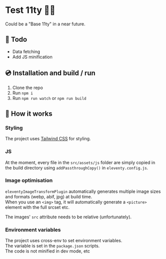 # Test 11ty 🦝🎈
Could be a "Base 11ty" in a near future.

## 📝 Todo
- Data fetching
- Add JS minification

## 💿 Installation and build / run
1. Clone the repo
2. Run `npm i`
3. Run `npm run watch` or `npm run build`

## 👾 How it works
### Styling
The project uses [Tailwind CSS](https://tailwindcss.com/) for styling.
### JS
At the moment, every file in the `src/assets/js` folder are simply copied in the build directory using `addPassthroughCopy()` in `eleventy.config.js`.
### Image optimisation
`eleventyImageTransformPlugin` automatically generates multiple image sizes and formats (webp, abif, jpg) at build time.  
When you use an `<img>` tag, it will automatically generate a `<picture>` element with the full srcset etc.  
  
The images' `src` attribute needs to be relative (unfortunately).
### Environment variables
The project uses cross-env to set environment variables.  
The variable is set in the `package.json` scripts.  
The code is not minified in dev mode, etc
